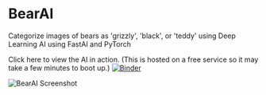 # BearAI
 Categorize images of bears as 'grizzly', 'black', or 'teddy' using Deep Learning AI using FastAI and PyTorch


Click here to view the AI in action. (This is hosted on a free service so it may take a few minutes to boot up.)
[![Binder](https://mybinder.org/badge_logo.svg)](https://mybinder.org/v2/gh/diego686/BearClassifierAI/master?urlpath=voila%2Frender%2Fbear_classifier.ipynb)

![BearAI Screenshot](https://github.com/diego686/BearClassifierAI/blob/master/images/readme/Screenshot.png?raw=true)

